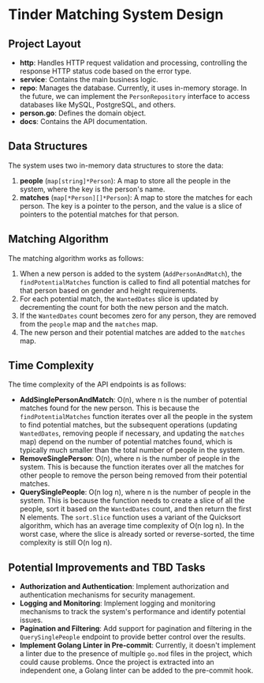# Tinder Matching System Design

## Project Layout

- **http**: Handles HTTP request validation and processing, controlling the response HTTP status code based on the error type.
- **service**: Contains the main business logic.
- **repo**: Manages the database. Currently, it uses in-memory storage. In the future, we can implement the `PersonRepository` interface to access databases like MySQL, PostgreSQL, and others.
- **person.go**: Defines the domain object.
- **docs**: Contains the API documentation.

## Data Structures

The system uses two in-memory data structures to store the data:

1. **people** (`map[string]*Person`): A map to store all the people in the system, where the key is the person's name.
2. **matches** (`map[*Person][]*Person`): A map to store the matches for each person. The key is a pointer to the person, and the value is a slice of pointers to the potential matches for that person.

## Matching Algorithm

The matching algorithm works as follows:

1. When a new person is added to the system (`AddPersonAndMatch`), the `findPotentialMatches` function is called to find all potential matches for that person based on gender and height requirements.
2. For each potential match, the `WantedDates` slice is updated by decrementing the count for both the new person and the match.
3. If the `WantedDates` count becomes zero for any person, they are removed from the `people` map and the `matches` map.
4. The new person and their potential matches are added to the `matches` map.

## Time Complexity

The time complexity of the API endpoints is as follows:

- **AddSinglePersonAndMatch**: O(n), where n is the number of potential matches found for the new person. This is because the `findPotentialMatches` function iterates over all the people in the system to find potential matches, but the subsequent operations (updating `WantedDates`, removing people if necessary, and updating the `matches` map) depend on the number of potential matches found, which is typically much smaller than the total number of people in the system.
- **RemoveSinglePerson**: O(n), where n is the number of people in the system. This is because the function iterates over all the matches for other people to remove the person being removed from their potential matches.
- **QuerySinglePeople**: O(n log n), where n is the number of people in the system. This is because the function needs to create a slice of all the people, sort it based on the `WantedDates` count, and then return the first N elements. The `sort.Slice` function uses a variant of the Quicksort algorithm, which has an average time complexity of O(n log n). In the worst case, where the slice is already sorted or reverse-sorted, the time complexity is still O(n log n).

## Potential Improvements and TBD Tasks

- **Authorization and Authentication**: Implement authorization and authentication mechanisms for security management.
- **Logging and Monitoring**: Implement logging and monitoring mechanisms to track the system's performance and identify potential issues.
- **Pagination and Filtering**: Add support for pagination and filtering in the `QuerySinglePeople` endpoint to provide better control over the results.
- **Implement Golang Linter in Pre-commit**: Currently, it doesn't implement a linter due to the presence of multiple `go.mod` files in the project, which could cause problems. Once the project is extracted into an independent one, a Golang linter can be added to the pre-commit hook.
